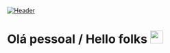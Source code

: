 [![Header](https://raw.githubusercontent.com/MartinHeinz/MartinHeinz/master/readme_header.png "Header")](https://martinheinz.dev/)

# Olá pessoal / Hello folks <img src="https://raw.githubusercontent.com/MartinHeinz/MartinHeinz/master/wave.gif" width="30px">
